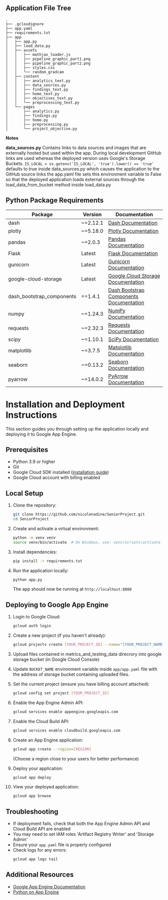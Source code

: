 ## Application File Tree
```
.
├── .gcloudignore
├── app.yaml
├── requirements.txt
├── app
│   ├── app.py
│   ├── load_data.py
│   ├── assets
│   │   ├── mathjax_loader.js
│   │   ├── pipeline_graphic_part1.png
│   │   ├── pipeline_graphic_part2.png
│   │   ├── styles.css
│   │   └── random_gradcam
│   ├── content
│   │   ├── analytics_text.py
│   │   ├── data_sources.py
│   │   ├── findings_text.py
│   │   ├── home_text.py
│   │   ├── objectives_text.py
│   │   └── preprocessing_text.py
│   └── pages
│       ├── analytics.py
│       ├── findings.py
│       ├── home.py
│       ├── preprocessing.py
│       └── project_objective.py

```

**Notes**

**data_sources.py** 
Contains links to data sources and images that are externally hosted but used within the app.
During local development GitHub links are used whereas the deployed version uses Google's Storage Buckets. 
```IS_LOCAL = os.getenv('IS_LOCAL', 'true').lower() == 'true'``` 
defaults to true inside data_sources.py which causes the application to the GitHub source links
the app.yaml file sets this environment variable to False so that the deployed application loads
external sources through the load_data_from_bucket method inside load_data.py

## Python Package Requirements

| Package | Version | Documentation |
|---------|---------|---------------|
| dash | ~=2.12.1 | [Dash Documentation](https://dash.plotly.com/) |
| plotly | ~=5.18.0 | [Plotly Documentation](https://plotly.com/python/) |
| pandas | ~=2.0.3 | [Pandas Documentation](https://pandas.pydata.org/) |
| Flask | Latest | [Flask Documentation](https://flask.palletsprojects.com/) |
| gunicorn | Latest | [Gunicorn Documentation](https://gunicorn.org/) |
| google-cloud-storage | Latest | [Google Cloud Storage Documentation](https://cloud.google.com/python/docs/reference/storage/latest) |
| dash_bootstrap_components | ==1.4.1 | [Dash Bootstrap Components Documentation](https://dash-bootstrap-components.opensource.faculty.ai/) |
| numpy | ~=1.24.3 | [NumPy Documentation](https://numpy.org/doc/) |
| requests | ~=2.32.3 | [Requests Documentation](https://requests.readthedocs.io/) |
| scipy | ~=1.10.1 | [SciPy Documentation](https://docs.scipy.org/) |
| matplotlib | ~=3.7.5 | [Matplotlib Documentation](https://matplotlib.org/stable/index.html) |
| seaborn | ~=0.13.2 | [Seaborn Documentation](https://seaborn.pydata.org/) |
| pyarrow | ~=14.0.2 | [PyArrow Documentation](https://arrow.apache.org/docs/python/) |

# Installation and Deployment Instructions

This section guides you through setting up the application locally and deploying it to Google App Engine.

## Prerequisites

- Python 3.9 or higher
- Git
- Google Cloud SDK installed ([installation guide](https://cloud.google.com/sdk/docs/install))
- Google Cloud account with billing enabled

## Local Setup

1. Clone the repository:
   ```bash
   git clone https://github.com/nicolenadine/SeniorProject.git
   cd SeniorProject
   ```

2. Create and activate a virtual environment:
   ```bash
   python -m venv venv
   source venv/bin/activate  # On Windows, use: venv\Scripts\activate
   ```

3. Install dependencies:
   ```bash
   pip install -r requirements.txt
   ```

4. Run the application locally:
   ```bash
   python app.py
   ```

   The app should now be running at `http://localhost:8080`

## Deploying to Google App Engine

1. Login to Google Cloud:
   ```bash
   gcloud auth login
   ```

2. Create a new project (if you haven't already):
   ```bash
   gcloud projects create [YOUR_PROJECT_ID] --name="[YOUR_PROJECT_NAME]"
   ```

3. Upload files contained in metrics_and_testing_data direcrory into google storage bucket (in Google Cloud Console)

4. Update ```BUCKET_NAME``` environment variable inside ```app/app.yaml``` file with the address of storage bucket containing uploaded files.

3. Set the current project (ensure you have billing account attached):
   ```bash
   gcloud config set project [YOUR_PROJECT_ID]
   ```

4. Enable the App Engine Admin API:
   ```bash
   gcloud services enable appengine.googleapis.com
   ```

5. Enable the Cloud Build API:
   ```bash
   gcloud services enable cloudbuild.googleapis.com
   ```

6. Create an App Engine application:
   ```bash
   gcloud app create --region=[REGION]
   ```
   (Choose a region close to your users for better performance)

7. Deploy your application:
   ```bash
   gcloud app deploy
   ```

8. View your deployed application:
   ```bash
   gcloud app browse
   ```


## Troubleshooting

- If deployment fails, check that both the App Engine Admin API and Cloud Build API are enabled
- You may need to set IAM roles 'Artifact Registry Writer' and 'Storage Admin'
- Ensure your `app.yaml` file is properly configured
- Check logs for any errors:
  ```bash
  gcloud app logs tail
  ```

## Additional Resources

- [Google App Engine Documentation](https://cloud.google.com/appengine/docs)
- [Python on App Engine](https://cloud.google.com/appengine/docs/standard/python3)
